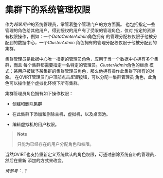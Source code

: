 # 集群下的系统管理权限

作为*超级用户*的系统管理员，掌管着整个管理门户的方方面面。
也包括指定一些管理的角色给其他用户，得到授权的用户有了受限的管理角色，仅对
指定的资源有权限操作，例如：一个*DataCenterAdmin*角色拥有
的管理分配权仅限于他被分配到的数据中心，一个*ClusterAdmin*
角色拥有的管理分配权仅限于他被分配到的集群。

集群管理员是数据中心唯一指定的管理员角色，应用于当一个数据中心拥有多个集群，而且
每个集群都需要指定一名特定的管理员。*ClusterAdmin*角色的继承
模式：某用户被赋予某集群的集群管理员角色，那么他拥有操作此集群下所有的对象。
在OVIRT管理员门户顶部点击*配置*按钮，可以分配一集群管理员
角色，此角色可以操作整个虚拟化环境下所有集群。

集群管理员角色拥有如下操作权限：

-   创建和删除集群

-   在此集群下添加和删除主机，虚拟机，以及桌面池。

-   编辑虚拟机的用户权限。

> **Note**
>
> 只能为已经存在的用户分配角色和权限。

当然OVIRT也支持重新定义系统默认的角色权限，可通过删除系统自带的管理员，然后在重新
添加的方式来改变。

*请参考：*.
?
